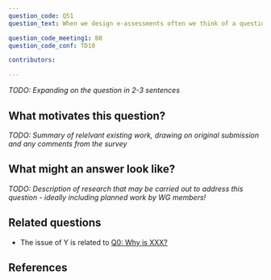 ```yaml
---
question_code: Q51 
question_text: When we design e-assessments often we think of a question we would ask on a 'normal' pen and paper exam and we 'translate' this in e-assessment. What are the implications, technicalities, affordances and drawbacks of this transfer? 

question_code_meeting1: B8 
question_code_conf: TD10 

contributors: 

---
```

*TODO: Expanding on the question in 2-3 sentences*

## What motivates this question?

*TODO: Summary of relelvant existing work, drawing on original submission and any comments from the survey*

## What might an answer look like?

*TODO: Description of research that may be carried out to address this question - ideally including planned work by WG members!*

## Related questions

* The issue of Y is related to [Q0: Why is XXX?](Q0)

## References
